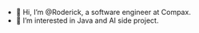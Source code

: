 - 👋 Hi, I’m @Roderick, a software engineer at Compax.
- 👀 I’m interested in Java and AI side project.


<!---
add11013/add11013 is a ✨ special ✨ repository because its `README.md` (this file) appears on your GitHub profile.
You can click the Preview link to take a look at your changes.
--->
